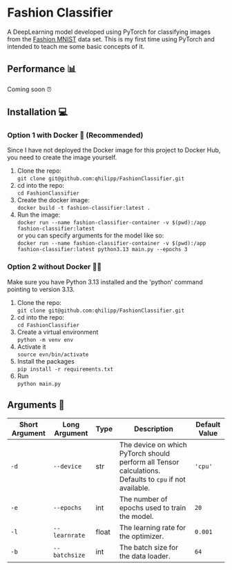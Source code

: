 # Fashion Classifier
A DeepLearning model developed using PyTorch for classifying images from the [Fashion MNIST](https://github.com/zalandoresearch/fashion-mnist) data set.
This is my first time using PyTorch and intended to teach me some basic concepts of it.

## Performance 📊
Coming soon ⏰

## Installation 💻
### Option 1 with Docker 🐳 (Recommended)
Since I have not deployed the Docker image for this project to Docker Hub, you need to create the image yourself.
1. Clone the repo:  
`git clone git@github.com:qhilipp/FashionClassifier.git`
2. cd into the repo:  
`cd FashionClassifier`
3. Create the docker image:  
`docker build -t fashion-classifier:latest .`
4. Run the image:  
`docker run --name fashion-classifier-container -v $(pwd):/app fashion-classifier:latest`  
or you can specify arguments for the model like so:  
`docker run --name fashion-classifier-container -v $(pwd):/app fashion-classifier:latest python3.13 main.py --epochs 3`

### Option 2 without Docker 🐳❌
Make sure you have Python 3.13 installed and the 'python' command pointing to version 3.13.
1. Clone the repo:  
`git clone git@github.com:qhilipp/FashionClassifier.git`
2. cd into the repo:  
`cd FashionClassifier`
3. Create a virtual environment  
`python -m venv env`
4. Activate it  
`source evn/bin/activate`
5. Install the packages  
`pip install -r requirements.txt`
6. Run  
`python main.py`

## Arguments 🚀
| Short Argument | Long Argument            | Type   | Description                                                                                             | Default Value |
|----------------|--------------------------|--------|---------------------------------------------------------------------------------------------------------|---------------|
| `-d`           | `--device`               | str    | The device on which PyTorch should perform all Tensor calculations. Defaults to `cpu` if not available. | `'cpu'`       |
| `-e`           | `--epochs`               | int    | The number of epochs used to train the model.                                                           | `20`          |
| `-l`           | `--learnrate`            | float  | The learning rate for the optimizer.                                                                    | `0.001`       |
| `-b`           | `--batchsize`            | int    | The batch size for the data loader.                                                                     | `64`          |
